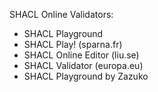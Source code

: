 SHACL Online Validators:
- SHACL Playground
- SHACL Play! (sparna.fr)
- SHACL Online Editor (liu.se)
- SHACL Validator (europa.eu)
- SHACL Playground by Zazuko 

